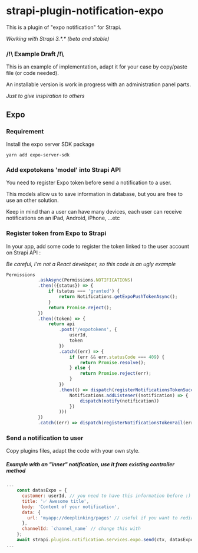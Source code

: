 # strapi-plugin-notification-expo

This is a plugin of "expo notification" for Strapi. 

_Working with Strapi 3.\*.\* (beta and stable)_

### /!\ Example Draft /!\ 

This is an example of implementation, adapt it for your case by copy/paste file (or code needed).

An installable version is work in progress with an administration panel parts.


_Just to give inspiration to others_


## Expo 

### Requirement 

Install the expo server SDK package  

```shell script
yarn add expo-server-sdk
```

### Add expotokens 'model' into Strapi API

You need to register Expo token before send a notification to a user.

This models allow us to save information in database, but you are free to use an other solution.

Keep in mind than a user can have many devices, each user can receive notifications on an iPad, Android, iPhone, ...etc


### Register token from Expo to Strapi

In your app, add some code to register the token linked to the user account on Strapi API :

_Be careful, I'm not a React developer, so this code is an ugly example_
```typescript
Permissions
            .askAsync(Permissions.NOTIFICATIONS)
            .then(({status}) => {
                if (status === 'granted') {
                    return Notifications.getExpoPushTokenAsync();
                }
                return Promise.reject();
            })
            .then((token) => {
                return api
                    .post('/expotokens', {
                        userId,
                        token
                    })
                    .catch((err) => {
                        if (err && err.statusCode === 409) {
                            return Promise.resolve();
                        } else {
                            return Promise.reject(err);
                        }
                    })
                    .then(() => dispatch(registerNotificationsTokenSuccess(
                        Notifications.addListener((notification) => {
                            dispatch(notify(notification))
                        })
                    )))
            })
            .catch((err) => dispatch(registerNotificationsTokenFail(err)))
```

### Send a notification to user

Copy plugins files, adapt the code with your own style.

##### Example with an "inner" notification, use it from existing controller method

```javascript
...
    const datasExpo = {
      customer: userId, // you need to have this information before :)
      title: '✅ Awesome title',
      body: 'Content of your notification',
      data: {
        url: 'myapp://deeplinking/pages' // useful if you want to redirect customer to the good screen
      },
      channelId: `channel_name` // change this with
    };
    await strapi.plugins.notification.services.expo.send(ctx, datasExpo);
...
```

